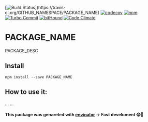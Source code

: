 [![Build Status](https://travis-ci.org/GITHUB_NAMESPACE/PACKAGE_NAME.svg?)](https://travis-ci.org/GITHUB_NAMESPACE/PACKAGE_NAME)
[![codecov](https://codecov.io/gh/GITHUB_NAMESPACE/PACKAGE_NAME/branch/master/graph/badge.svg)](https://codecov.io/gh/GITHUB_NAMESPACE/PACKAGE_NAME)
[![npm](https://img.shields.io/npm/v/PACKAGE_NAME.svg?style=flat)](https://www.npmjs.com/package/PACKAGE_NAME)
[![Turbo Commit](https://img.shields.io/badge/Turbo_Commit-on-3DD1F2.svg)](https://github.com/labs-js/turbo-git/blob/master/CONVENTION.md)
[![bitHound](https://www.bithound.io/github/GITHUB_NAMESPACE/PACKAGE_NAME/badges/score.svg)](https://www.bithound.io/github/GITHUB_NAMESPACE/PACKAGE_NAME)
[![Code Climate](https://codeclimate.com/github/GITHUB_NAMESPACE/PACKAGE_NAME/badges/gpa.svg)](https://codeclimate.com/github/GITHUB_NAMESPACE/PACKAGE_NAME)

# PACKAGE_NAME

PACKAGE_DESC

## Install
```
npm install --save PACKAGE_NAME
```


## How to use it:

...
...

#### This package was genareted with [envinator](https://github.com/sfabrizio/envinator) -> Fast develoment 😎🙌

